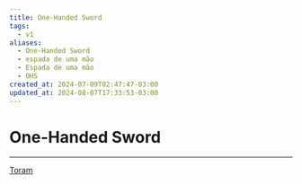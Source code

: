 ```yaml
---
title: One-Handed Sword
tags:
  - v1
aliases:
  - One-Handed Sword
  - espada de uma mão
  - Espada de uma mão
  - OHS
created_at: 2024-07-09T02:47:47-03:00
updated_at: 2024-08-07T17:33:53-03:00
---
```

# One-Handed Sword
---

[Toram](../../../../rascunhos/2024/07/26/Toram.md)